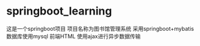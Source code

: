 # springboot_learning
这是一个springboot项目 项目名称为图书馆管理系统 采用springboot+mybatis 数据库使用mysql 前端HTML 使用ajax进行异步数据传输

